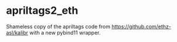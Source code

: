 # apriltags2_eth
Shameless copy of the apriltags code from https://github.com/ethz-asl/kalibr with a new pybind11 wrapper.
